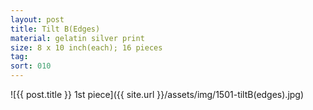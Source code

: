 ```yaml
---
layout: post
title: Tilt B(Edges)
material: gelatin silver print
size: 8 x 10 inch(each); 16 pieces
tag:
sort: 010
---
```


![{{ post.title }} 1st piece]({{ site.url }}/assets/img/1501-tiltB(edges).jpg)
